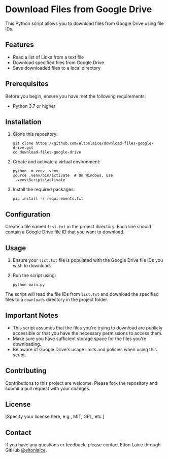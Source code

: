 # Download Files from Google Drive

This Python script allows you to download files from Google Drive using file IDs.

## Features

- Read a list of Links from a text file
- Download specified files from Google Drive
- Save downloaded files to a local directory

## Prerequisites

Before you begin, ensure you have met the following requirements:
- Python 3.7 or higher

## Installation

1. Clone this repository:
   ```
   git clone https://github.com/eltonlaice/download-files-google-drive.git
   cd download-files-google-drive
   ```

2. Create and activate a virtual environment:
   ```
   python -m venv .venv
   source .venv/bin/activate  # On Windows, use `.venv\Scripts\activate`
   ```

3. Install the required packages:
   ```
   pip install -r requirements.txt
   ```

## Configuration

Create a file named `list.txt` in the project directory. Each line should contain a Google Drive file ID that you want to download.

## Usage

1. Ensure your `list.txt` file is populated with the Google Drive file IDs you wish to download.

2. Run the script using:
   ```
   python main.py
   ```

The script will read the file IDs from `list.txt` and download the specified files to a `downloads` directory in the project folder.

## Important Notes

- This script assumes that the files you're trying to download are publicly accessible or that you have the necessary permissions to access them.
- Make sure you have sufficient storage space for the files you're downloading.
- Be aware of Google Drive's usage limits and policies when using this script.

## Contributing

Contributions to this project are welcome. Please fork the repository and submit a pull request with your changes.

## License

[Specify your license here, e.g., MIT, GPL, etc.]

## Contact

If you have any questions or feedback, please contact Elton Laice through GitHub [@eltonlaice](https://github.com/eltonlaice).